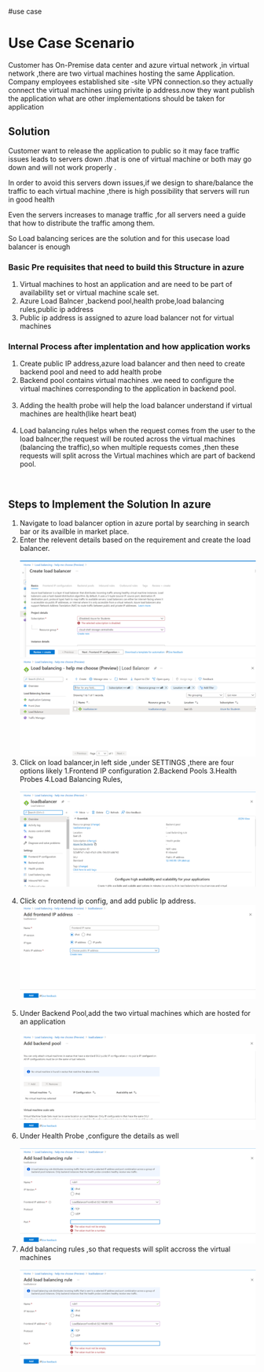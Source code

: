 #use case
<h1>Use Case Scenario</h1>
<p>Customer has On-Premise data center and azure virtual network ,in virtual network ,there are two virtual machines hosting the same Application. Company employees established site -site VPN connection.so they actually connect the virtual machines using privite ip address.now they want publish the application 
what are other implementations should be taken for application</p>
<h2>Solution</h2>
<p>Customer want to release the application to public so it may face traffic issues leads to servers down .that is one of virtual machine or both may go down and will not work properly .</p>
<p>In order to avoid this servers down issues,if we design to share/balance the traffic to each virtual machine ,there is high possibility that servers will run in good health</p>
<p>Even the servers increases to manage traffic ,for all servers need a guide that how to distribute the traffic among them.</p>
<p>So Load balancing serices are the solution and for this usecase load balancer is enough </p>
<h3>Basic Pre requisites that need to build this Structure in azure </h3>
<ol>
<li>Virtual machines to host an application and are need to be part of availability set or virtual machine scale set.</li>
<li>Azure Load Balncer ,backend pool,health probe,load balancing rules,public ip address </li>
<li>Public ip address is assigned to azure load balancer not for virtual machines </li>
</ol>
<h3>Internal Process after implentation and how application works</h3>
<ol>
<li>Create public IP address,azure load balancer and then need to create backend pool and need to add health probe</li>
<li>Backend pool contains virtual machines .we need to configure the virtual machines corresponding to the application in backend pool. </li><br>
<li>Adding the health probe will help the load balancer understand if virtual machines are health(like heart beat)  </li><br>
<li>Load balancing rules helps when the request comes from the user to the load balncer,the request will be routed across the virtual machines (balancing the traffic),so when multiple requests comes ,then these requests will split across the Virtual machines which are part of backend pool.</li></ol>
<br>
<h2>Steps to Implement the Solution In azure</h2>
<ol>
<li>Navigate to load balancer option in azure portal by searching in search bar or its availble in market place. </li>
<li>Enter the relevent details based on the requirement and create the load balancer.</li>  
<br><img src="1.png"><br><img src="2.png"><br>
<li>Click on load balancer,in left side ,under SETTINGS ,there are four options likely 1.Frontend IP configuration 2.Backend Pools 3.Health Probes 4.Load Balancing Rules, </li><br><img src="3.png"><br><br>
<li>Click on frontend ip config, and add public Ip address.<br><img src="4.png"></li><br>
<li>Under Backend Pool,add the two virtual machines which are hosted for an application</li>  <br><img src="6.png"><br>
<li>Under Health Probe ,configure the details as well</li><br><img src="7.png"><br>
<li>Add balancing rules ,so that requests will split accross the virtual machines</li><br><img src="7.png"><br>
</ol>
